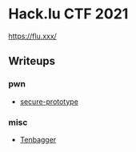 # Hack.lu CTF 2021

https://flu.xxx/

## Writeups

### pwn

- [secure-prototype](./pwn/secureprototype)

### misc

 - [Tenbagger](./misc/tenbagger)

